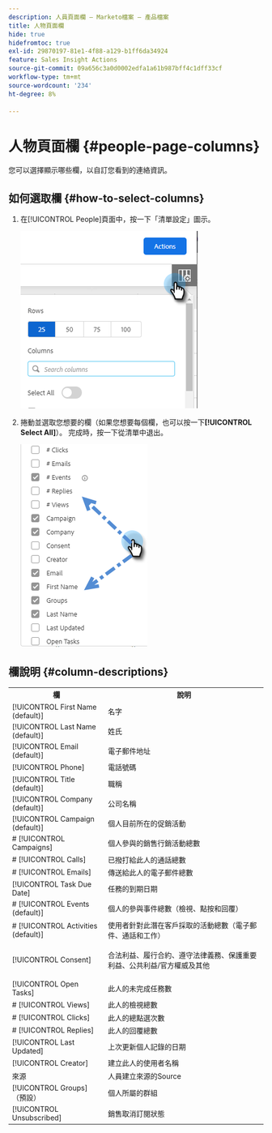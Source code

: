 ```yaml
---
description: 人員頁面欄 — Marketo檔案 — 產品檔案
title: 人物頁面欄
hide: true
hidefromtoc: true
exl-id: 29870197-81e1-4f88-a129-b1ff6da34924
feature: Sales Insight Actions
source-git-commit: 09a656c3a0d0002edfa1a61b987bff4c1dff33cf
workflow-type: tm+mt
source-wordcount: '234'
ht-degree: 8%

---
```


# 人物頁面欄 {#people-page-columns}

您可以選擇顯示哪些欄，以自訂您看到的連絡資訊。

## 如何選取欄 {#how-to-select-columns}

1. 在[!UICONTROL People]頁面中，按一下「清單設定」圖示。

   ![](assets/people-page-columns-1.png)

1. 捲動並選取您想要的欄（如果您想要每個欄，也可以按一下&#x200B;**[!UICONTROL Select All]**）。 完成時，按一下從清單中退出。

   ![](assets/people-page-columns-2.png)

## 欄說明 {#column-descriptions}

<table>
 <colgroup>
  <col>
  <col>
 </colgroup>
 <tbody>
  <tr>
   <th>欄</th>
   <th>說明</th>
  </tr>
  <tr>
   <td>[!UICONTROL First Name (default)]</td>
   <td>名字</td>
  </tr>
  <tr>
   <td>[!UICONTROL Last Name (default)]</td>
   <td>姓氏</td>
  </tr>
  <tr>
   <td colspan="1">[!UICONTROL Email (default)]</td>
   <td colspan="1">電子郵件地址</td>
  </tr>
  <tr>
   <td colspan="1">[!UICONTROL Phone]</td>
   <td colspan="1">電話號碼</td>
  </tr>
  <tr>
   <td colspan="1">[!UICONTROL Title (default)]</td>
   <td colspan="1">職稱</td>
  </tr>
  <tr>
   <td>[!UICONTROL Company (default)]</td>
   <td>公司名稱</td>
  </tr>
  <tr>
   <td>[!UICONTROL Campaign (default)]</td>
   <td>個人目前所在的促銷活動</td>
  </tr>
  <tr>
   <td># [!UICONTROL Campaigns]</td>
   <td>個人參與的銷售行銷活動總數</td>
  </tr>
  <tr>
   <td># [!UICONTROL Calls]</td>
   <td>已撥打給此人的通話總數</td>
  </tr>
  <tr>
   <td># [!UICONTROL Emails]</td>
   <td>傳送給此人的電子郵件總數</td>
  </tr>
  <tr>
   <td>[!UICONTROL Task Due Date]</td>
   <td>任務的到期日期</td>
  </tr>
  <tr>
   <td># [!UICONTROL Events (default)]</td>
   <td>個人的參與事件總數（檢視、點按和回覆）</td>
  </tr>
  <tr>
   <td># [!UICONTROL Activities (default)]</td>
   <td>使用者針對此潛在客戶採取的活動總數（電子郵件、通話和工作）</td>
  </tr>
  <tr>
   <td>[!UICONTROL Consent]</td>
   <td><p>合法利益、履行合約、遵守法律義務、保護重要利益、公共利益/官方權威及其他</p></td>
  </tr>
  <tr>
   <td>[!UICONTROL Open Tasks]</td>
   <td>此人的未完成任務數</td>
  </tr>
  <tr>
   <td># [!UICONTROL Views]</td>
   <td>此人的檢視總數</td>
  </tr>
  <tr>
   <td># [!UICONTROL Clicks]</td>
   <td>此人的總點選次數</td>
  </tr>
  <tr>
   <td># [!UICONTROL Replies]</td>
   <td>此人的回覆總數</td>
  </tr>
  <tr>
   <td>[!UICONTROL Last Updated]</td>
   <td>上次更新個人記錄的日期</td>
  </tr>
  <tr>
   <td>[!UICONTROL Creator]</td>
   <td>建立此人的使用者名稱</td>
  </tr>
  <tr>
   <td>來源</td>
   <td>人員建立來源的Source</td>
  </tr>
  <tr>
   <td>[!UICONTROL Groups] （預設）</td>
   <td>個人所屬的群組</td>
  </tr>
  <tr>
   <td colspan="1">[!UICONTROL Unsubscribed]</td>
   <td colspan="1">銷售取消訂閱狀態</td>
  </tr>
 </tbody>
</table>
